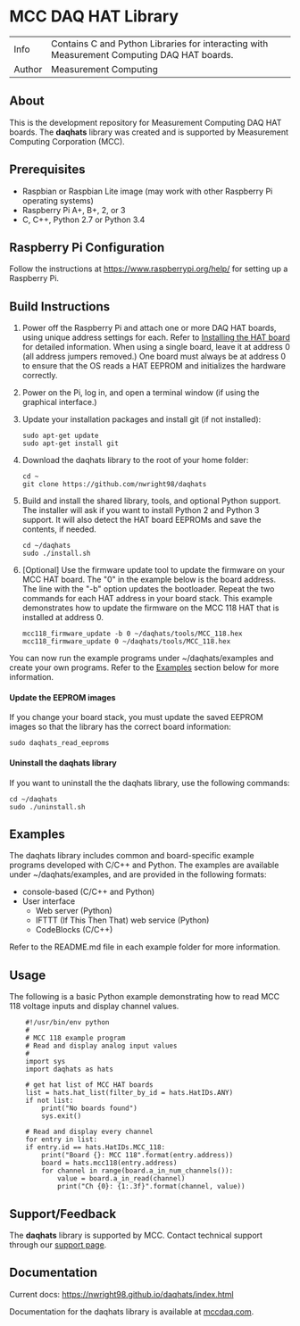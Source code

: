 # MCC DAQ HAT Library
<table>
	<tr><td>Info<td>Contains C and Python Libraries for interacting with Measurement Computing DAQ HAT boards.
	<tr><td>Author<td>Measurement Computing
</table>

## About
This is the development repository for Measurement Computing DAQ HAT boards. The **daqhats** library was created and is supported by Measurement Computing Corporation (MCC).

## Prerequisites
- Raspbian or Raspbian Lite image (may work with other Raspberry Pi operating systems)
- Raspberry Pi A+, B+, 2, or 3
- C, C++, Python 2.7 or Python 3.4

## Raspberry Pi Configuration
Follow the instructions at https://www.raspberrypi.org/help/ for setting up a Raspberry Pi.

## Build Instructions
1. Power off the Raspberry Pi and attach one or more DAQ HAT boards, using unique address settings for each. Refer to [Installing the HAT board](https://www.mccdaq.com/PDFs/Manuals/DAQ-HAT/hardware.html) for detailed information.
   When using a single board, leave it at address 0 (all address jumpers removed.) One board must always be at address 0 to ensure that the OS reads a HAT EEPROM and initializes the hardware correctly.
2. Power on the Pi, log in, and open a terminal window (if using the graphical interface.)
3. Update your installation packages and install git (if not installed):

   ```
   sudo apt-get update
   sudo apt-get install git
   ```
4. Download the daqhats library to the root of your home folder:

   ```
   cd ~
   git clone https://github.com/nwright98/daqhats
   ```
5. Build and install the shared library, tools, and optional Python support. The installer will ask if you want to install Python 2 and Python 3 support. It will also detect the HAT board EEPROMs and save the contents, if needed.

   ```
   cd ~/daqhats
   sudo ./install.sh
   ```   
6. [Optional] Use the firmware update tool to update the firmware on your MCC HAT board. The "0" in the example below is the board address. The line with the "-b" option updates the bootloader. Repeat the two commands for each HAT address in your board stack. This example demonstrates how to update the firmware on the MCC 118 HAT that is installed at address 0.

   ```
   mcc118_firmware_update -b 0 ~/daqhats/tools/MCC_118.hex
   mcc118_firmware_update 0 ~/daqhats/tools/MCC_118.hex
   ```
You can now run the example programs under ~/daqhats/examples and create your own programs. Refer to the [Examples](#examples) section below for more information.

#### Update the EEPROM images
If you change your board stack, you must update the saved EEPROM images so that the library has the correct board information:

```
sudo daqhats_read_eeproms
```
#### Uninstall the daqhats library
If you want to uninstall the the daqhats library, use the following commands:
```
cd ~/daqhats
sudo ./uninstall.sh
```

## Examples
The daqhats library includes common and board-specific example programs developed with C/C++ and Python. 
The examples are available under ~/daqhats/examples, and are provided in the following formats:

- console-based (C/C++ and Python)
- User interface
  - Web server (Python)
  - IFTTT (If This Then That) web service (Python)
  - CodeBlocks (C/C++)

Refer to the README.md file in each example folder for more information.

## Usage
The following is a basic Python example demonstrating how to read MCC 118 voltage inputs and display channel values.
```
	#!/usr/bin/env python
	#
	# MCC 118 example program
	# Read and display analog input values
	#
	import sys
	import daqhats as hats

	# get hat list of MCC HAT boards
	list = hats.hat_list(filter_by_id = hats.HatIDs.ANY)
	if not list:
		print("No boards found")
		sys.exit()

	# Read and display every channel
	for entry in list: 
    if entry.id == hats.HatIDs.MCC_118:
        print("Board {}: MCC 118".format(entry.address))
        board = hats.mcc118(entry.address)
        for channel in range(board.a_in_num_channels()):
            value = board.a_in_read(channel)
            print("Ch {0}: {1:.3f}".format(channel, value))	
```
	
## Support/Feedback
The **daqhats** library is supported by MCC. Contact technical support through our [support page](https://www.mccdaq.com/support/support_form.aspx).

## Documentation 
Current docs: https://nwright98.github.io/daqhats/index.html

Documentation for the daqhats library is available at [mccdaq.com](https://www.mccdaq.com/PDFs/Manuals/DAQ-HAT/).
